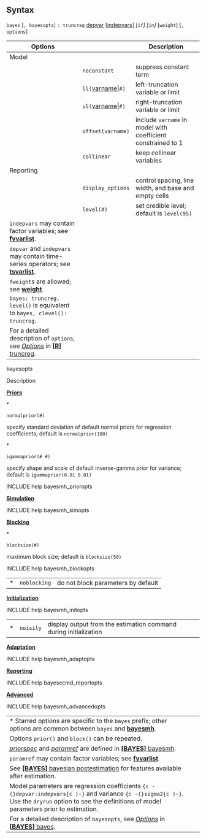 ## Syntax

`bayes` \[`, bayesopts`\] `: truncreg`
[depvar](http://www.stata.com/help.cgi?depvar)
\[[indepvars](http://www.stata.com/help.cgi?indepvars)\]
_\[`if`\] \[`in`\]_ \[`weight`\] \[`,`
`options`\]

| Options                                                                                                                                                                                                                                                 |                                                                                          | Description                                                  |
|---------------------------------------------------------------------------------------------------------------------------------------------------------------------------------------------------------------------------------------------------------|------------------------------------------------------------------------------------------|--------------------------------------------------------------|
| Model                                                                                                                                                                                                                                                   |                                                                                          |                                                              |
|                                                                                                                                                                                                                                                         | `noconstant`                                                                             | suppress constant term                                       |
|                                                                                                                                                                                                                                                         | `ll(`[varname](http://www.stata.com/help.cgi?varname)\|`#)` | left-truncation variable or limit                            |
|                                                                                                                                                                                                                                                         | `ul(`[varname](http://www.stata.com/help.cgi?varname)\|`#)` | right-truncation variable or limit                           |
|                                                                                                                                                                                                                                                         | `offset(varname)`                                                                        | include `varname` in model with coefficient constrained to 1 |
|                                                                                                                                                                                                                                                         | `collinear`                                                                              | keep collinear variables                                     |
| Reporting                                                                                                                                                                                                                                               |                                                                                          |                                                              |
|                                                                                                                                                                                                                                                         | `display_options`                                                                        | control spacing, line width, and base and empty cells        |
|                                                                                                                                                                                                                                                         | `level(#)`                                                                               | set credible level; default is `level(95)`                   |
| `indepvars` may contain factor variables; see [<strong>fvvarlist</strong>](http://www.stata.com/help.cgi?fvvarlist).                                                                                                         |                                                                                          |                                                              |
| `depvar` and `indepvars` may contain time-series operators; see [<strong>tsvarlist</strong>](http://www.stata.com/help.cgi?tsvarlist).                                                                                       |                                                                                          |                                                              |
| `fweight`s are allowed; see [<strong>weight</strong>](http://www.stata.com/help.cgi?weight).                                                                                                                                 |                                                                                          |                                                              |
| `bayes: truncreg, level()` is equivalent to `bayes, clevel(): truncreg`.                                                                                                                                                                        |                                                                                          |                                                              |
| For a detailed description of `options`, see [<var class="command">Options</var><strong></strong>](truncreg##options) in [<strong>[R]</strong> truncreg](http://www.stata.com/help.cgi?truncreg). |                                                                                          |                                                              |

bayesopts

Description

[<strong>Priors</strong>](bayes##priors_options)

\*

`normalprior(#)`

specify standard deviation of default normal priors for regression
coefficients; default is `normalprior(100)`

\*

`igammaprior(# #)`

specify shape and scale of default inverse-gamma prior for variance;
default is `igammaprior(0.01 0.01)`

INCLUDE help bayesmh\_prioropts

[<strong>Simulation</strong>](bayes##simulation_options)

INCLUDE help bayesmh\_simopts

[<strong>Blocking</strong>](bayes##blocking_options)

\*

`blocksize(#)`

maximum block size; default is `blocksize(50)`

INCLUDE help bayesmh\_blockopts

|     |              |                                    |
|-----|--------------|------------------------------------|
| \*  | `noblocking` | do not block parameters by default |

[<strong>Initialization</strong>](bayes##initialization_options)

INCLUDE help bayesmh\_initopts

|     |           |                                                                  |
|-----|-----------|------------------------------------------------------------------|
| \*  | `noisily` | display output from the estimation command during initialization |

[<strong>Adaptation</strong>](bayes##adaptation_options)

INCLUDE help bayesmh\_adaptopts

[<strong>Reporting</strong>](bayes##reporting_options)

INCLUDE help bayesecmd\_reportopts

[<strong>Advanced</strong>](bayes##advanced_options)

INCLUDE help bayesmh\_advancedopts

|                                                                                                                                                                                                                                                                                                                                      |     |     |
|--------------------------------------------------------------------------------------------------------------------------------------------------------------------------------------------------------------------------------------------------------------------------------------------------------------------------------------|-----|-----|
| \* Starred options are specific to the `bayes` prefix; other options are common between `bayes` and [<strong>bayesmh</strong>](http://www.stata.com/help.cgi?bayesmh).                                                                                                                                    |     |     |
| Options `prior()` and `block()` can be repeated.                                                                                                                                                                                                                                                                                     |     |     |
| [<var class="command">priorspec</var><strong></strong>](bayesmh##priorspec) and [<var class="command">paramref</var><strong></strong>](bayesmh##paramref) are defined in [<strong>[BAYES]</strong> bayesmh](http://www.stata.com/help.cgi?bayesmh). |     |     |
| `paramref` may contain factor variables; see [<strong>fvvarlist</strong>](http://www.stata.com/help.cgi?fvvarlist).                                                                                                                                                                                       |     |     |
| See [<strong>[BAYES]</strong> bayesian postestimation](http://www.stata.com/help.cgi?bayesian_postestimation) for features available after estimation.                                                                                                                                                    |     |     |
| Model parameters are regression coefficients `{c -(}depvar:indepvars{c )-}` and variance `{c -(}sigma2{c )-}`. Use the `dryrun` option to see the definitions of model parameters prior to estimation.                                                                                                                       |     |     |
| For a detailed description of `bayesopts`, see [<var class="command">Options</var><strong></strong>](bayes##options) in [<strong>[BAYES]</strong> bayes](http://www.stata.com/help.cgi?bayes).                                                                                 |     |     |
